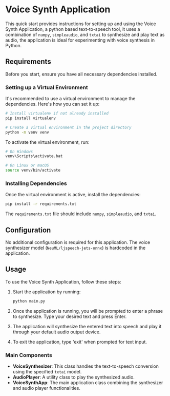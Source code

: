 # Voice Synth Application

This quick start provides instructions for setting up and using the Voice Synth Application, a python based text-to-speech tool, it uses a combination of `numpy`, `simpleaudio`, and `txtai` to synthesize and play text as audio, the application is ideal for experimenting with voice synthesis in Python.

## Requirements

Before you start, ensure you have all necessary dependencies installed.

### Setting up a Virtual Environment

It's recommended to use a virtual environment to manage the dependencies. Here's how you can set it up:

```bash
# Install virtualenv if not already installed
pip install virtualenv

# Create a virtual environment in the project directory
python -m venv venv
```

To activate the virtual environment, run:

```bash
# On Windows
venv\Scripts\activate.bat

# On Linux or macOS
source venv/bin/activate
```

### Installing Dependencies

Once the virtual environment is active, install the dependencies:

```bash
pip install -r requirements.txt
```

The `requirements.txt` file should include `numpy`, `simpleaudio`, and `txtai`.

## Configuration

No additional configuration is required for this application. The voice synthesizer model (`NeuML/ljspeech-jets-onnx`) is hardcoded in the application.

## Usage

To use the Voice Synth Application, follow these steps:

1. Start the application by running:

    ```bash
    python main.py
    ```

2. Once the application is running, you will be prompted to enter a phrase to synthesize. Type your desired text and press Enter.

3. The application will synthesize the entered text into speech and play it through your default audio output device.

4. To exit the application, type 'exit' when prompted for text input.

### Main Components

-   **VoiceSynthesizer**: This class handles the text-to-speech conversion using the specified `txtai` model.
-   **AudioPlayer**: A utility class to play the synthesized audio.
-   **VoiceSynthApp**: The main application class combining the synthesizer and audio player functionalities.
